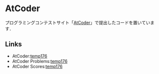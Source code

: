 # AtCoder
プログラミングコンテストサイト「[AtCoder](https://beta.atcoder.jp/?lang=ja)」で提出したコードを置いています．

## Links
* AtCoder:[temp176](https://beta.atcoder.jp/users/temp176)
* AtCoder Problems:[temp176](https://kenkoooo.com/atcoder/?user=temp176&kind=user)
* AtCoder Scores:[temp176](https://rsk0315.github.io/AtCoderScores/index.html?user=temp176)
